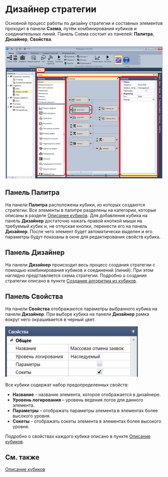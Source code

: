 # Дизайнер стратегии

Основной процесс работы по дизайну стратегии и составных элементов проходит в панели **Схема**, путём комбинирования кубиков и соединительных линий. Панель Схема состоит из панелей: **Палитра**, **Дизайнер**, **Свойства**. 

![Designer Designer schemes strategies and component elements 00](../images/Designer_Designer_schemes_strategies_and_component_elements_00.png)

## Панель Палитра

На панели **Палитра** расположены кубики, из которых создаются стратегии. Все элементы в палитре разделены на категории, которые описаны в разделе [Описание кубиков](Designer_Description_of_elements.md). Для добавления кубика на панель **Дизайнер** достаточно нажать правой кнопкой мыши на требуемый кубик и, не отпуская кнопки, перенести его на панель **Дизайнер**. После чего элемент будет автоматически выделен и его параметры будут показаны в окне для редактирования свойств кубика. 

## Панель Дизайнер

На панели **Дизайнер** происходит весь процесс создания стратегии с помощью комбинирования кубиков и соединений (линий). При этом наглядно представляется схема стратегии. Подробно о создания стратегии описано в пункте [Создание алгоритма из кубиков](Designer_Algorithm_creation_of_elements.md). 

## Панель Свойства

На панели **Свойства** отображаются параметры выбранного кубика на панели **Дизайнер**. При выборе кубика на панели **Дизайнер** рамка вокруг него окрашивается в черный цвет. 

![Designer The Properties Panel 00](../images/Designer_Properties_Panel_00.png)

Все кубики содержат набор предопределенных свойств:

- **Название** – название элемента, которое отображается в дизайнере.
- **Уровень логирования** – уровень ведения логов для данного элемента.
- **Параметры** – отображать параметры элемента в элементах более высокого уровня.
- **Сокеты** – отображать сокеты элемента в элементах более высокого уровня.

Подробно о свойствах каждого кубика описано в пункте [Описание кубиков](Designer_Description_of_elements.md).

## См. также

[Описание кубиков](Designer_Description_of_elements.md)
